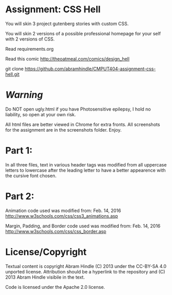 Assignment: CSS Hell
====================

You will skin 3 project gutenberg stories with custom CSS.

You will skin 2 versions of a possible professional homepage for your
self with 2 versions of CSS.

Read requirements.org

Read this comic http://theoatmeal.com/comics/design_hell

git clone https://github.com/abramhindle/CMPUT404-assignment-css-hell.git

***Warning***
=================

Do NOT open ugly.html if you have Photosensitive epilepsy, I hold no liability, 
so open at your own risk.

All html files are better viewed in Chrome for extra fronts. All screenshots for
 the assignment are in the screenshots folder. Enjoy.

Part 1:
=================

In all three files, text in various header tags was modified from all 
uppercase letters to lowercase after the leading letter to have a better
appearence with the cursive font chosen.

Part 2:
=================

Animation code used was modified from:
Feb. 14, 2016
http://www.w3schools.com/css/css3_animations.asp

Margin, Padding, and Border code used was modified from:
Feb. 14, 2016
http://www.w3schools.com/css/css_border.asp

License/Copyright
=================

Textual content is copyright Abram Hindle (C) 2013 under the CC-BY-SA
4.0 unported license. Attribution should be a hyperlink to the
repository and (C) 2013 Abram Hindle visibile in the text.

Code is licensed under the Apache 2.0 license.


